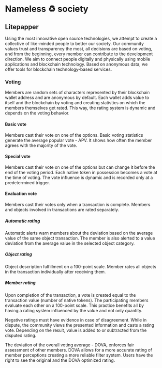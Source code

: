 # Nameless ♻️ society

## Litepapper

Using the most innovative open source technologies, we attempt to create a collective of like-minded people to better our society. Our community values trust and transparency the most, all decisions are based on voting, and from the beginning, every member can contribute to the development direction. We aim to connect people digitally and physically using mobile applications and blockchain technology. Based on anonymous data, we offer tools for blockchain technology-based services.

### Voting

Members are random sets of characters represented by their blockchain wallet address and are anonymous by default. Each wallet adds value to itself and the blockchain by voting and creating statistics on which the members themselves get rated. This way, the rating system is dynamic and depends on the voting behavior.

#### Basic vote

Members cast their vote on one of the options. Basic voting statistics generate the average popular vote - APV. It shows how often the member agrees with the majority of the vote.

#### Special vote

Members cast their vote on one of the options but can change it before the end of the voting period. Each native token in possession becomes a vote at the time of voting. The vote influence is dynamic and is recorded only at a predetermined trigger.

#### Evaluation vote

Members cast their votes only when a transaction is complete. Members and objects involved in transactions are rated separately.

##### Automatic rating

Automatic alerts warn members about the deviation based on the average value of the same object transaction. The member is also alerted to a value deviation from the average value in the selected object category.

##### Object rating

Object description fulfillment on a 100-point scale. Member rates all objects in the transaction individually after receiving them.

##### Member rating

Upon completion of the transaction, a vote is created equal to the transaction value (number of native tokens). The participating members evaluate each other on a 100-point scale. This practice benefits all by having a rating system influenced by the value and not only quantity.

Negative ratings must have evidence in case of disagreement. While in dispute, the community views the presented information and casts a rating vote. Depending on the result, value is added to or subtracted from the disputed rating.

The deviation of the overall voting average - DOVA, enforces fair assessment of other members. DOVA allows for a more accurate rating of member perceptions creating a more reliable filter system. Users have the right to see the original and the DOVA optimized rating.
